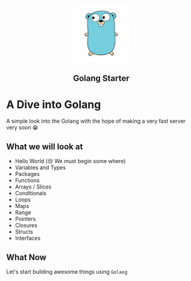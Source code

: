 <p align="center">
<img src="https://github.com/DevDHera/go-starter/blob/master/public/golang.png" alt="Golang" height="150" width="150">
</p>
<h2 align="center">Golang Starter</h2>

# A Dive into Golang

A simple look into the Golang with the hope of making a very fast server very soon :grin:

## What we will look at

- Hello World (:unamused: We must begin some where)
- Variables and Types
- Packages
- Functions
- Arrays / Slices
- Conditionals
- Loops
- Maps
- Range
- Pointers
- Closures
- Structs
- Interfaces

## What Now

Let's start building awesome things using `Golang`